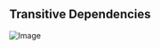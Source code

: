 ## Transitive Dependencies

![Image](https://lh3.googleusercontent.com/oiFnBsOJuFToRP83xZSDzaoz_EqdkP0SKGVcpnayyCcz3AFQoIgwfg4jIOQ8849FbjNOM6rS6t7mWCtieUKHKtMccYv6L4Mqb8Q6jDptoGPwBNMpYMy2_fbV6FKql0Aqp8Vva5B3VVoCdFlO5dA9qdNJgjAGkMLT4n5ubECR2IdqmZ9bznz89jGZzHHeKcBfPjgKMmI5Lc9TW-7cfFIwA1oVa40bX4Qtt7A5ThqtkVwq8vUMre8G4Ii_CJDjtagw6wi4iKonDXLF8uK0mvlJ9AnuQDW8UtjcQlpN-aKP4jidGpulpa4247sHLKZluMdttUrqnx6Uh4ao8-IKMufIuCineioWhtrUXHDll4SsaIkc3dyjLYEsxopuzZ2zxfi4pLaP8gvV84p73CQAZk9phMuhHbAu4nEt1NASKFQ72XbEjUoQCUtB5k7bXzg_sEzucXepWpb9P_JDiHzJPPCUtiKE3axbEu6sHM-c8NNtShMv_X7W229JfdBjBRWq2_JstC2g5DnhfeX5Y25xqEeF7lpG8C_02hA1shB1DWnOTS1XsA5brDeR3CB_JhOjSpGonAfYgs1T4MHky7bTZxbQzEr2Qw_A1PIJolbOasooQShaOjpC28epPPdpEz0FTbiJFZTw2eAqmn05BsFwfadQHWEDhtW_304b6OJa0LGTk7QV6HzhGD5Ym9w=w1046-h588-no)
